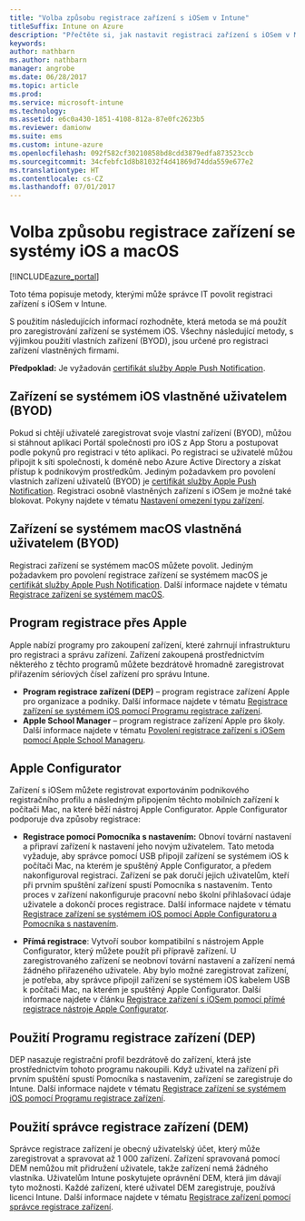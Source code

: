 ```yaml
---
title: "Volba způsobu registrace zařízení s iOSem v Intune"
titleSuffix: Intune on Azure
description: "Přečtěte si, jak nastavit registraci zařízení s iOSem v Microsoft Intune."
keywords: 
author: nathbarn
ms.author: nathbarn
manager: angrobe
ms.date: 06/28/2017
ms.topic: article
ms.prod: 
ms.service: microsoft-intune
ms.technology: 
ms.assetid: e6c0a430-1851-4108-812a-87e0fc2623b5
ms.reviewer: damionw
ms.suite: ems
ms.custom: intune-azure
ms.openlocfilehash: 092f582cf30210858bd8cdd3879edfa873523ccb
ms.sourcegitcommit: 34cfebfc1d8b81032f4d41869d74dda559e677e2
ms.translationtype: HT
ms.contentlocale: cs-CZ
ms.lasthandoff: 07/01/2017
---
```

# <a name="choose-how-to-enroll-ios-and-macos-devices"></a>Volba způsobu registrace zařízení se systémy iOS a macOS

[!INCLUDE[azure_portal](./includes/azure_portal.md)]

Toto téma popisuje metody, kterými může správce IT povolit registraci zařízení s iOSem v Intune.

S použitím následujících informací rozhodněte, která metoda se má použít pro zaregistrování zařízení se systémem iOS. Všechny následující metody, s výjimkou použití vlastních zařízení (BYOD), jsou určené pro registraci zařízení vlastněných firmami.

**Předpoklad:** Je vyžadován [certifikát služby Apple Push Notification](apple-mdm-push-certificate-get.md).

## <a name="user-owned-ios-devices-byod"></a>Zařízení se systémem iOS vlastněné uživatelem (BYOD)

Pokud si chtějí uživatelé zaregistrovat svoje vlastní zařízení (BYOD), můžou si stáhnout aplikaci Portál společnosti pro iOS z App Storu a postupovat podle pokynů pro registraci v této aplikaci. Po registraci se uživatelé můžou připojit k síti společnosti, k doméně nebo Azure Active Directory a získat přístup k podnikovým prostředkům. Jediným požadavkem pro povolení vlastních zařízení uživatelů (BYOD) je [certifikát služby Apple Push Notification](apple-mdm-push-certificate-get.md). Registraci osobně vlastněných zařízení s iOSem je možné také blokovat. Pokyny najdete v tématu [Nastavení omezení typu zařízení](enrollment-restrictions-set.md).

## <a name="user-owned-macos-devices-byod"></a>Zařízení se systémem macOS vlastněná uživatelem (BYOD)

Registraci zařízení se systémem macOS můžete povolit. Jediným požadavkem pro povolení registrace zařízení se systémem macOS je [certifikát služby Apple Push Notification](apple-mdm-push-certificate-get.md). Další informace najdete v tématu [Registrace zařízení se systémem macOS](./macos-enroll.md).

## <a name="enrollment-program-with-apple"></a>Program registrace přes Apple
Apple nabízí programy pro zakoupení zařízení, které zahrnují infrastrukturu pro registraci a správu zařízení. Zařízení zakoupená prostřednictvím některého z těchto programů můžete bezdrátově hromadně zaregistrovat přiřazením sériových čísel zařízení pro správu Intune.

- **Program registrace zařízení (DEP)** – program registrace zařízení Apple pro organizace a podniky. Další informace najdete v tématu [Registrace zařízení se systémem iOS pomocí Programu registrace zařízení](device-enrollment-program-enroll-ios.md).
- **Apple School Manager** – program registrace zařízení Apple pro školy. Další informace najdete v tématu [Povolení registrace zařízení s iOSem pomocí Apple School Manageru](apple-school-manager-set-up-ios.md).

## <a name="apple-configurator"></a>Apple Configurator

Zařízení s iOSem můžete registrovat exportováním podnikového registračního profilu a následným připojením těchto mobilních zařízení k počítači Mac, na které běží nástroj Apple Configurator. Apple Configurator podporuje dva způsoby registrace:

- **Registrace pomocí Pomocníka s nastavením:** Obnoví tovární nastavení a připraví zařízení k nastavení jeho novým uživatelem. Tato metoda vyžaduje, aby správce pomocí USB připojil zařízení se systémem iOS k počítači Mac, na kterém je spuštěný Apple Configurator, a předem nakonfiguroval registraci. Zařízení se pak doručí jejich uživatelům, kteří při prvním spuštění zařízení spustí Pomocníka s nastavením. Tento proces v zařízení nakonfiguruje pracovní nebo školní přihlašovací údaje uživatele a dokončí proces registrace. Další informace najdete v tématu [Registrace zařízení se systémem iOS pomocí Apple Configuratoru a Pomocníka s nastavením](apple-configurator-setup-assistant-enroll-ios.md).

- **Přímá registrace**: Vytvoří soubor kompatibilní s nástrojem Apple Configurator, který můžete použít při přípravě zařízení. U zaregistrovaného zařízení se neobnoví tovární nastavení a zařízení nemá žádného přiřazeného uživatele. Aby bylo možné zaregistrovat zařízení, je potřeba, aby správce připojil zařízení se systémem iOS kabelem USB k počítači Mac, na kterém je spuštěný Apple Configurator. Další informace najdete v článku [Registrace zařízení s iOSem pomocí přímé registrace nástroje Apple Configurator](apple-configurator-direct-enroll-ios.md).

## <a name="use-the-device-enrollment-program-dep"></a>Použití Programu registrace zařízení (DEP)

DEP nasazuje registrační profil bezdrátově do zařízení, která jste prostřednictvím tohoto programu nakoupili. Když uživatel na zařízení při prvním spuštění spustí Pomocníka s nastavením, zařízení se zaregistruje do Intune. Další informace najdete v tématu [Registrace zařízení se systémem iOS pomocí Programu registrace zařízení](device-enrollment-program-enroll-ios.md).

## <a name="use-the-device-enrollment-manager-dem"></a>Použití správce registrace zařízení (DEM)
Správce registrace zařízení je obecný uživatelský účet, který může zaregistrovat a spravovat až 1 000 zařízení. Zařízení spravovaná pomocí DEM nemůžou mít přidružení uživatele, takže zařízení nemá žádného vlastníka. Uživatelům Intune poskytujete oprávnění DEM, která jim dávají tyto možnosti. Každé zařízení, které uživatel DEM zaregistruje, používá licenci Intune. Další informace najdete v tématu [Registrace zařízení pomocí správce registrace zařízení](device-enrollment-manager-enroll.md).

